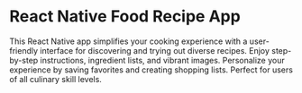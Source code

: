 <h1> React Native Food Recipe App</h1>

<p>This React Native app simplifies your cooking experience with a user-friendly interface for discovering and trying out diverse recipes. Enjoy step-by-step instructions, ingredient lists, and vibrant images. Personalize your experience by saving favorites and creating shopping lists. Perfect for users of all culinary skill levels.</p>